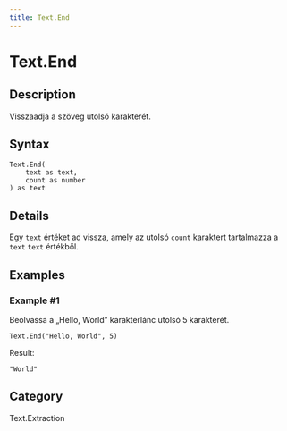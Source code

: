 ```yaml
---
title: Text.End
---
```


# Text.End


## Description

Visszaadja a szöveg utolsó karakterét.


## Syntax

```powerquery
Text.End(
    text as text,
    count as number
) as text
```


## Details

Egy <code>text</code> értéket ad vissza, amely az utolsó <code>count</code> karaktert tartalmazza a <code>text</code> <code>text</code> értékből.


## Examples

### Example #1 
Beolvassa a „Hello, World” karakterlánc utolsó 5 karakterét.
```powerquery
Text.End("Hello, World", 5)
```

Result: 
```powerquery
"World"
```




## Category
Text.Extraction
